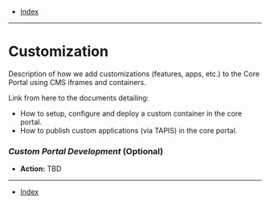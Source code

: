 - [Index](../index.md)

---

#  Customization

Description of how we add customizations (features, apps, etc.) to the Core Portal using CMS iframes and containers.

Link from here to the documents detailing:

- How to setup, configure and deploy a custom container in the core portal.
- How to publish custom applications (via TAPIS) in the core portal.

### _Custom Portal Development_ (Optional)

- **Action:** TBD

---

- [Index](../index.md)
